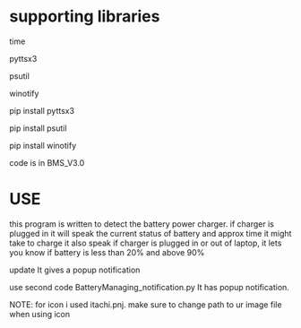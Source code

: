  # supporting libraries
 
  time 

  pyttsx3

  psutil
  
  winotify
  
pip install pyttsx3

pip install psutil

pip install winotify

code is in BMS_V3.0

# USE

this program is written to detect the battery power charger. if charger is plugged in it will speak the current status of battery and approx time it might take to charge
it also speak if charger is plugged in or out of laptop, it lets you know if battery is less than 20% and above 90%

update It gives a popup notification

use second code BatteryManaging_notification.py It has popup notification.

NOTE: for icon i used itachi.pnj. make sure to change path to ur image file when using icon
